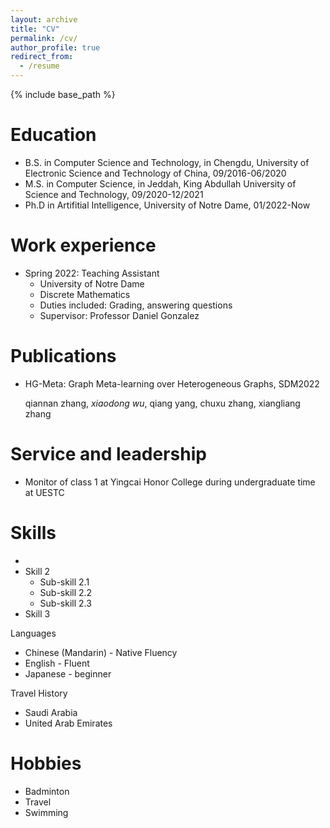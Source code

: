 ```yaml
---
layout: archive
title: "CV"
permalink: /cv/
author_profile: true
redirect_from:
  - /resume
---
```


{% include base_path %}

Education
======
* B.S. in Computer Science and Technology, in Chengdu, University of Electronic Science and Technology of China, 09/2016-06/2020
* M.S. in Computer Science, in Jeddah, King Abdullah University of Science and Technology, 09/2020-12/2021
* Ph.D in Artifitial Intelligence, University of Notre Dame, 01/2022-Now

Work experience
======
* Spring 2022: Teaching Assistant
  * University of Notre Dame
  * Discrete Mathematics
  * Duties included: Grading, answering questions
  * Supervisor: Professor Daniel Gonzalez

Publications
======
* HG-Meta: Graph Meta-learning over Heterogeneous Graphs, SDM2022

  qiannan zhang, *xiaodong wu*, qiang yang, chuxu zhang, xiangliang zhang

Service and leadership
======
* Monitor of class 1 at Yingcai Honor College during undergraduate time at UESTC

Skills
======
* 
* Skill 2
  * Sub-skill 2.1
  * Sub-skill 2.2
  * Sub-skill 2.3
* Skill 3

Languages
* Chinese (Mandarin) - Native Fluency
* English - Fluent
* Japanese - beginner

Travel History
* Saudi Arabia
* United Arab Emirates

Hobbies
======
* Badminton
* Travel
* Swimming
